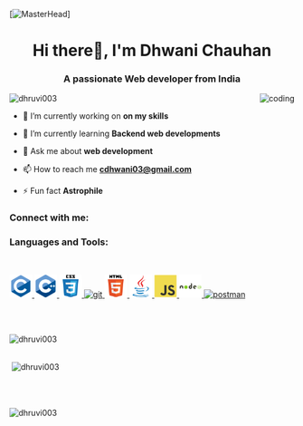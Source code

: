 [![MasterHead](https://cdn.acodez.in/wp-content/uploads/2018/05/Banner-image-4.png)]
<h1 align="center">Hi there👋, I'm Dhwani Chauhan</h1>
<h3 align="center">A passionate Web developer from India</h3>
<img align="right" alt="coding" widht="400" src="https://giphy.com/stickers/hacktiv8-code-error-laptop-Ll22OhMLAlVDb8UQWe.gif">


<p align="left"> <img src="https://komarev.com/ghpvc/?username=dhruvi003&label=Profile%20views&color=0e75b6&style=flat" alt="dhruvi003" /> </p>

- 🔭 I’m currently working on **on my skills**

- 🌱 I’m currently learning **Backend web developments**

- 💬 Ask me about **web development**

- 📫 How to reach me **cdhwani03@gmail.com**

- ⚡ Fun fact **Astrophile**

<h3 align="left">Connect with me:</h3>
<p align="left">
</p>

<h3 align="left">Languages and Tools:</h3>
<br>
<p align="left"> <a href="https://www.cprogramming.com/" target="_blank" rel="noreferrer"> <img src="https://raw.githubusercontent.com/devicons/devicon/master/icons/c/c-original.svg" alt="c" width="40" height="40"/> </a> <a href="https://www.w3schools.com/cpp/" target="_blank" rel="noreferrer"> <img src="https://raw.githubusercontent.com/devicons/devicon/master/icons/cplusplus/cplusplus-original.svg" alt="cplusplus" width="40" height="40"/> </a>
  <a href="https://www.w3schools.com/css/" target="_blank" rel="noreferrer"> <img src="https://raw.githubusercontent.com/devicons/devicon/master/icons/css3/css3-original-wordmark.svg" alt="css3" width="40" height="40"/> </a> <a href="https://git-scm.com/" target="_blank" rel="noreferrer"> <img src="https://www.vectorlogo.zone/logos/git-scm/git-scm-icon.svg" alt="git" width="40" height="40"/> </a> <a href="https://www.w3.org/html/" target="_blank" rel="noreferrer"> <img src="https://raw.githubusercontent.com/devicons/devicon/master/icons/html5/html5-original-wordmark.svg" alt="html5" width="40" height="40"/> </a> <a href="https://www.java.com" target="_blank" rel="noreferrer">  <img src="https://raw.githubusercontent.com/devicons/devicon/master/icons/java/java-original.svg" alt="java" width="40" height="40"/> </a> <a href="https://developer.mozilla.org/en-US/docs/Web/JavaScript" target="_blank" rel="noreferrer"> <img src="https://raw.githubusercontent.com/devicons/devicon/master/icons/javascript/javascript-original.svg" alt="javascript" width="40" height="40"/> </a> <a href="https://nodejs.org" target="_blank" rel="noreferrer"> <img src="https://raw.githubusercontent.com/devicons/devicon/master/icons/nodejs/nodejs-original-wordmark.svg" alt="nodejs" width="40" height="40"/> </a>  <a href="https://postman.com" target="_blank" rel="noreferrer"> <img src="https://www.vectorlogo.zone/logos/getpostman/getpostman-icon.svg" alt="postman" width="40" height="40"/> </a> </p>
<br>
<br>
<p><img align="left" src="https://github-readme-stats.vercel.app/api/top-langs?username=dhruvi003&show_icons=true&locale=en&layout=compact" alt="dhruvi003" /></p>
<br>
<br>
<p>&nbsp;<img align="center" src="https://github-readme-stats.vercel.app/api?username=dhruvi003&show_icons=true&locale=en" alt="dhruvi003" /></p>
<br>
<br>
<p><img align="center" src="https://github-readme-streak-stats.herokuapp.com/?user=dhruvi003&" alt="dhruvi003" /></p>
